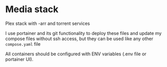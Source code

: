 # Media stack

Plex stack with -arr and torrent services

I use portainer and its git functionality to deploy these files and update my compose files without ssh access, but they can be used like any other `compose.yaml` file

All containers should be configured with ENV variables (.env file or portainer UI).
